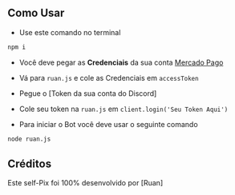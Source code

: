 ## Como Usar
+ Use este comando no terminal
```js
npm i
```

+ Você deve pegar as **Credenciais** da sua conta [Mercado Pago](https://www.mercadopago.com.br/settings/account/credentials)
+ Vá para ``ruan.js`` e cole as Credenciais em ``accessToken``
+ Pegue o [Token da sua conta do Discord]
+ Cole seu token na ``ruan.js`` em ``client.login('Seu Token Aqui')``

+ Para iniciar o Bot você deve usar o seguinte comando
```bash
node ruan.js
```

## Créditos
Este self-Pix foi 100% desenvolvido por [Ruan]
